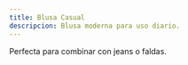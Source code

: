 ```yaml
---
title: Blusa Casual
descripcion: Blusa moderna para uso diario.
---
```


Perfecta para combinar con jeans o faldas.

